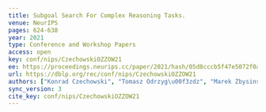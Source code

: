 ```yaml
---
title: Subgoal Search For Complex Reasoning Tasks.
venue: NeurIPS
pages: 624-638
year: 2021
type: Conference and Workshop Papers
access: open
key: conf/nips/CzechowskiOZZOW21
ee: https://proceedings.neurips.cc/paper/2021/hash/05d8cccb5f47e5072f0a05b5f514941a-Abstract.html
url: https://dblp.org/rec/conf/nips/CzechowskiOZZOW21
authors: ["Konrad Czechowski", "Tomasz Odrzyg\u00f3zdz", "Marek Zbysinski", "Michal Zawalski", "Krzysztof Olejnik", "Yuhuai Wu", "Lukasz Kucinski", "Piotr Milos"]
sync_version: 3
cite_key: conf/nips/CzechowskiOZZOW21
---
```

